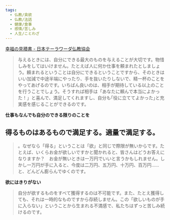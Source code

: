 ```yaml
---
tags:
  - 仏教/貪欲
  - 仏教/法話
  - 健康/食事
  - 感情/苦しみ
  - 人生/ことわざ
---
```

[幸福の見積書 - 日本テーラワーダ仏教協会](https://j-theravada.com/dhamma/kougi/kougi-119/)
>与えるときには、自分にできる最大のものを与えることが大切です。物惜しみをしてはいけません。たとえば人に何か仕事を頼まれたとしましょう。頼まれるということは自分にできるということですから、そのときはいい加減で中途半端にやったり、手を抜いたりしないで、精一杯のことをやってあげるのです。いちばん良いのは、相手が期待している以上のことを行うことでしょう。そうすれば相手は「あなたに頼んで本当によかった！」と喜んで、満足してくれますし、自分も｢役に立ててよかった｣と充実感を感じることができるのです。

**仕事もなんでも自分のできる限りのことを**

## 得るものはあるもので満足する。適量で満足する。

>。なぜなら「得る」ということは「欲」と同じで際限が無いからです。たとえば、いくらお金が欲しいですかと聞かれると、皆さんはどうお答えになりますか？　お金が無いときは一万円でいいと言うかもしれません。しかし一万円が手に入ると、今度は二万円、五万円、十万円、百万円……と、どんどん膨らんでゆくのです。

**欲にはきりがない**

>自分が欲するものをすべて獲得するのは不可能です。また、たとえ獲得しても、それは一時的なものですから存続しません。この「欲しいものが手に入らない」ということから生まれる不満感で、私たちはずっと苦しみ続けるのです。

